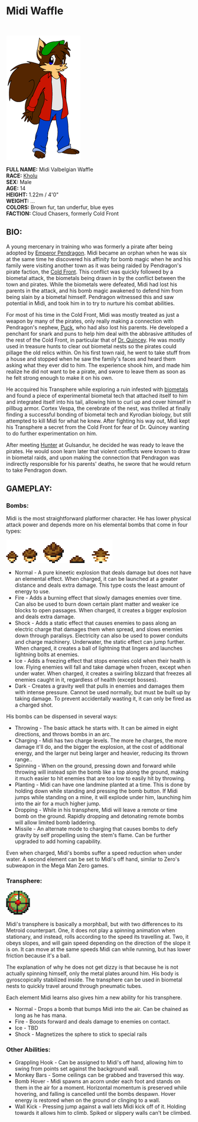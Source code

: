 # Midi Waffle

&nbsp;

![Midi](img/midi.png)

**FULL NAME:** Midi Valbelgian Waffle  
**RACE:** [Kholu](kholu.md)  
**SEX:** Male  
**AGE:** 14  
**HEIGHT:** 1.22m / 4'0"  
**WEIGHT:** ...  
**COLORS:** Brown fur, tan underfur, blue eyes  
**FACTION:** Cloud Chasers, formerly Cold Front

## BIO:
A young mercenary in training who was formerly a pirate after being adopted by [Emperor Pendragon](pendragon.md). Midi became an orphan when he was six at the same time he discovered his affinity for bomb magic when he and his family were visiting another town as it was being raided by Pendragon's pirate faction, the [Cold Front](coldfront.md). This conflict was quickly followed by a biometal attack, the biometals being drawn in by the conflict between the town and pirates. While the biometals were defeated, Midi had lost his parents in the attack, and his bomb magic awakened to defend him from being slain by a biometal himself. Pendragon witnessed this and saw potential in Midi, and took him in to try to nurture his combat abilities.

For most of his time in the Cold Front, Midi was mostly treated as just a weapon by many of the pirates, only really making a connection with Pendragon's nephew, [Puck](puck.md), who had also lost his parents. He developed a penchant for snark and puns to help him deal with the abbrasive attitudes of the rest of the Cold Front, in particular that of [Dr. Quincey](drq.md). He was mostly used in treasure hunts to clear out biometal nests so the pirates could pillage the old relics within. On his first town raid, he went to take stuff from a house and stopped when he saw the family's faces and heard them asking what they ever did to him. The experience shook him, and made him realize he did not want to be a pirate, and swore to leave them as soon as he felt strong enough to make it on his own.

He accquired his Transphere while exploring a ruin infested with [biometals](biometals.md) and found a piece of experimental biometal tech that attached itself to him and integrated itself into his tail, allowing him to curl up and cover himself in pillbug armor. Cortex Vespa, the cerebrate of the nest, was thrilled at finally finding a successful bonding of biometal tech and Kyrodian biology, but still attempted to kill Midi for what he knew. After fighting his way out, Midi kept his Transphere a secret from the Cold Front for fear of Dr. Quincey wanting to do further experimentation on him.

After meeting [Hunter](hunter.md) at Gulsandur, he decided he was ready to leave the pirates. He would soon learn later that violent conflicts were known to draw in biometal raids, and upon making the connection that Pendragon was indirectly responsible for his parents' deaths, he swore that he would return to take Pendragon down.

## GAMEPLAY:

### Bombs:
Midi is the most straightforward platformer character. He has lower physical attack power and depends more on his elemental bombs that come in four types:

![Bombs](img/bombs.gif)

* Normal - A pure kineetic explosion that deals damage but does not have an elemental effect. When charged, it can be launched at a greater distance and deals extra damage. This type costs the least amount of energy to use.
* Fire - Adds a burning effect that slowly damages enemies over time. Can also be used to burn down certain plant matter and weaker ice blocks to open passages. When charged, it creates a bigger explosion and deals extra damage.
* Shock - Adds a static effect that causes enemies to pass along an electric charge that damages them when spread, and slows enemies down through paralisys. Electricity can also be used to power conduits and charge machinery. Underwater, the static effect can jump further. When charged, it creates a ball of lightning that lingers and launches lightning bolts at enemies.
* Ice - Adds a freezing effect that stops enemies cold when their health is low. Flying enemies will fall and take damage when frozen, except when under water. When charged, it creates a swirling blizzard that freezes all enemies caught in it, regardless of health (except bosses).
* Dark - Creates a gravity well that pulls in enemies and damages them with intense pressure. Cannot be used normally, but must be built up by taking damage. To prevent accidentally wasting it, it can only be fired as a charged shot.

His bombs can be dispensed in several ways:

* Throwing - The basic attack he starts with. It can be aimed in eight directions, and throws bombs in an arc.
* Charging - Midi has two charge levels. The more he charges, the more damage it'll do, and the bigger the explosion, at the cost of additional energy, and the larger nut being larger and heavier, reducing its thrown range..
* Spinning - When on the ground, pressing down and forward while throwing will instead spin the bomb like a top along the ground, making it much easier to hit enemies that are too low to easily hit by throwing.
* Planting - Midi can have one landmine planted at a time. This is done by holding down while standing and pressing the bomb button. If Midi jumps while standing on a mine, it will explode under him, launching him into the air for a much higher jump.
* Dropping - While in his transphere, Midi will leave a remote or time bomb on the ground. Rapidly dropping and detonating remote bombs will allow limited bomb laddering.
* Missile - An alternate mode to charging that causes bombs to defy gravity by self propelling using the stem's flame. Can be further upgraded to add homing capability.

Even when charged, Midi's bombs suffer a speed reduction when under water. A second element can be set to Midi's off hand, similar to Zero's subweapon in the Mega Man Zero games.

### Transphere:
![Transphere](img/transphere.gif)

Midi's transphere is basically a morphball, but with two differences to its Metroid counterpart. One, it does not play a spinning animation when stationary, and instead, rolls according to the speed its travelling at. Two, it obeys slopes, and will gain speed depending on the direction of the slope it is on. It can move at the same speeds Midi can while running, but has lower friction because it's a ball.

The explanation of why he does not get dizzy is that because he is not actually spinning himself, only the metal plates around him. His body is gyroscopically stabilized inside. The transphere can be used in biometal nests to quickly travel around through pneumatic tubes.

Each element Midi learns also gives him a new ability for his transphere.

* Normal - Drops a bomb that bumps Midi into the air. Can be chained as long as he has mana.
* Fire - Boosts forward and deals damage to enemies on contact.
* Ice - TBD
* Shock - Magnetizes the sphere to stick to special rails

### Other Abilities:
* Grappling Hook - Can be assigned to Midi's off hand, allowing him to swing from points set against the background wall.
* Monkey Bars - Some ceilings can be grabbed and traversed this way.
* Bomb Hover - Midi spawns an acorn under each foot and stands on them in the air for a moment. Horizontal momentum is preserved while hovering, and falling is cancelled until the bombs despawn. Hover energy is restored when on the ground or clinging to a wall.
* Wall Kick - Pressing jump against a wall lets Midi kick off of it. Holding towards it allows him to climb. Spiked or slippery walls can't be climbed.